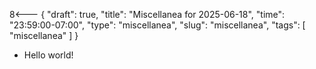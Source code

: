 8<--- { "draft": true, "title": "Miscellanea for 2025-06-18", "time": "23:59:00-07:00", "type": "miscellanea", "slug": "miscellanea", "tags": [ "miscellanea" ] }

- Hello world!
